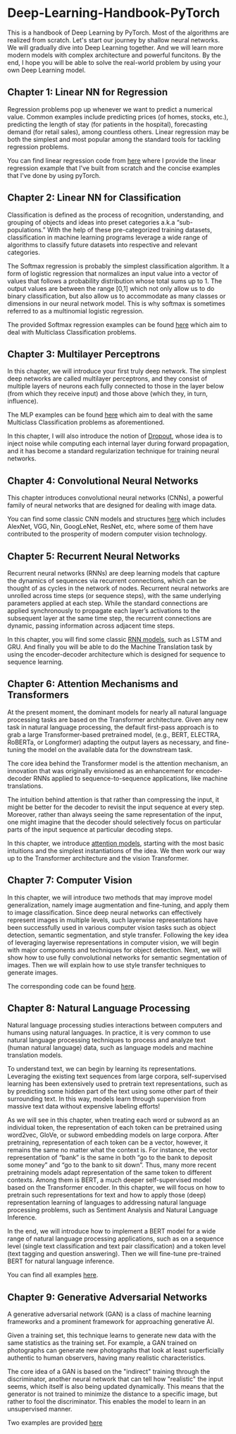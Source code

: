 # Deep-Learning-Handbook-PyTorch

This is a handbook of Deep Learning by PyTorch. Most of the algorithms are realized from scratch. Let's start our journey by shallow neural networks. We will gradually dive into Deep Learning together. And we will learn more modern models with complex architecture and powerful funcitons. By the end, I hope
you will be able to solve the real-world problem by using your own Deep Learning model.

## Chapter 1: Linear NN for Regression

Regression problems pop up whenever we want to predict a numerical value. Common examples include predicting prices (of homes, stocks, etc.), predicting the length of stay (for patients in the hospital), forecasting demand (for retail sales), among countless others. Linear regression may be both the simplest and most popular among the standard tools for tackling regression problems. 

You can find linear regression code from [here](./D2L/models/linear_regression) where I provide the linear regression example that I've built from scratch and the concise examples that I've done by using pyTorch.

## Chapter 2: Linear NN for Classification 

Classification is defined as the process of recognition, understanding, and grouping of objects and ideas into preset categories a.k.a “sub-populations.” With the help of these pre-categorized training datasets, classification in machine learning programs leverage a wide range of algorithms to classify future datasets into respective and relevant categories.

The Softmax regression is probably the simplest classification algorithm. It a form of logistic regression that normalizes an input value into a vector of values that follows a probability distribution whose total sums up to 1. The output values are between the range [0,1] which not only allow us to do binary classification, but also allow us to accommodate as many classes or dimensions in our neural network model. This is why softmax is sometimes referred to as a multinomial logistic regression.

The provided Softmax regression examples can be found [here](./D2L/models/softmax_regression) which aim to deal with Multiclass Classification problems.

## Chapter 3: Multilayer Perceptrons

In this chapter, we will introduce your first truly deep network. The simplest deep networks are called multilayer perceptrons, and they consist of multiple layers of neurons each fully connected to those in the layer below (from which they receive input) and those above (which they, in turn, influence).

The MLP examples can be found [here](./D2L/models/mlp) which aim to deal with the same Multiclass Classification problems as aforementioned.

In this chapter, I will also introduce the notion of [Dropout](./D2L/models/dropout), whose idea is to inject noise while computing each internal layer during forward propagation, and it has become a standard regularization technique for training neural networks. 

## Chapter 4: Convolutional Neural Networks

This chapter introduces convolutional neural networks (CNNs), a powerful family of neural networks that are designed for dealing with image data.

You can find some classic CNN models and structures [here](./D2L/models/cnn) which includes AlexNet, VGG, Nin, GoogLeNet, ResNet, etc, where some of them have contributed to the prosperity of modern computer vision technology.

## Chapter 5: Recurrent Neural Networks

Recurrent neural networks (RNNs) are deep learning models that capture the dynamics of sequences via recurrent connections, which can be thought of as cycles in the network of nodes. Recurrent neural networks are unrolled across time steps (or sequence steps), with the same underlying parameters applied at each step. While the standard connections are applied synchronously to propagate each layer’s activations to the subsequent layer at the same time step, the recurrent connections are dynamic, passing information across adjacent time steps.

In this chapter, you will find some classic [RNN models](./D2L/models/rnn), such as LSTM and GRU. And finally you will be able to do the Machine Translation task by using the encoder-decoder architecture which is designed for sequence to sequence learning. 

## Chapter 6: Attention Mechanisms and Transformers

At the present moment, the dominant models for nearly all natural language processing tasks are based on the Transformer architecture. Given any new task in natural language processing, the default first-pass approach is to grab a large Transformer-based pretrained model, (e.g., BERT, ELECTRA, RoBERTa, or Longformer) adapting the output layers as necessary, and fine-tuning the model on the available data for the downstream task.

The core idea behind the Transformer model is the attention mechanism, an innovation that was originally envisioned as an enhancement for encoder-decoder RNNs applied to sequence-to-sequence applications, like machine translations.

The intuition behind attention is that rather than compressing the input, it might be better for the decoder to revisit the input sequence at every step. Moreover, rather than always seeing the same representation of the input, one might imagine that the decoder should selectively focus on particular parts of the input sequence at particular decoding steps.

In this chapter, we introduce [attention models](./D2L/models/attention), starting with the most basic intuitions and the simplest instantiations of the idea. We then work our way up to the Transformer architecture and the vision Transformer.

## Chapter 7: Computer Vision

In this chapter, we will introduce two methods that may improve model generalization, namely image augmentation and fine-tuning, and apply them to image classification. Since deep neural networks can effectively represent images in multiple levels, such layerwise representations have been successfully used in various computer vision tasks such as object detection, semantic segmentation, and style transfer. Following the key idea of leveraging layerwise representations in computer vision, we will begin with major components and techniques for object detection. Next, we will show how to use fully convolutional networks for semantic segmentation of images. Then we will explain how to use style transfer techniques to generate images.

The corresponding code can be found [here](./D2L/models/computer_vision).

## Chapter 8: Natural Language Processing

Natural language processing studies interactions between computers and humans using natural languages. In practice, it is very common to use natural language processing techniques to process and analyze text (human natural language) data, such as language models and machine translation models.

To understand text, we can begin by learning its representations. Leveraging the existing text sequences from large corpora, self-supervised learning has been extensively used to pretrain text representations, such as by predicting some hidden part of the text using some other part of their surrounding text. In this way, models learn through supervision from massive text data without expensive labeling efforts!

As we will see in this chapter, when treating each word or subword as an individual token, the representation of each token can be pretrained using word2vec, GloVe, or subword embedding models on large corpora. After pretraining, representation of each token can be a vector, however, it remains the same no matter what the context is. For instance, the vector representation of “bank” is the same in both “go to the bank to deposit some money” and “go to the bank to sit down”. Thus, many more recent pretraining models adapt representation of the same token to different contexts. Among them is BERT, a much deeper self-supervised model based on the Transformer encoder. In this chapter, we will focus on how to pretrain such representations for text and how to apply those (deep) representation learning of languages to addressing natural language processing problems, such as Sentiment Analysis and Natural Language Inference. 

In the end, we will introduce how to implement a BERT model for a wide range of natural language processing applications, such as on a sequence level (single text classification and text pair classification) and a token level (text tagging and question answering). Then we will fine-tune pre-trained BERT for natural language inference.

You can find all examples [here](./D2L/models/nlp).

## Chapter 9: Generative Adversarial Networks

A generative adversarial network (GAN) is a class of machine learning frameworks and a prominent framework for approaching generative AI.

Given a training set, this technique learns to generate new data with the same statistics as the training set. For example, a GAN trained on photographs can generate new photographs that look at least superficially authentic to human observers, having many realistic characteristics.

The core idea of a GAN is based on the "indirect" training through the discriminator, another neural network that can tell how "realistic" the input seems, which itself is also being updated dynamically. This means that the generator is not trained to minimize the distance to a specific image, but rather to fool the discriminator. This enables the model to learn in an unsupervised manner. 

Two examples are provided [here](./D2L/models/gan)
